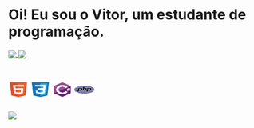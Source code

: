 # Oi! Eu sou o Vitor, um estudante de programação.


<a href="https://github.com/VH-DM/github-readme-stats">
  <img height=150 align="center" src="https://github-readme-stats.vercel.app/api?username=VH-DM&layout=compact&langs_count=8&card_width=32&theme=tokyonight" />
</a>
<a href="https://github.com/VH-DM/convoychat">
  <img height=150 align="center" src="https://github-readme-stats.vercel.app/api/top-langs?username=VH-DM&layout=compact&langs_count=8&card_width=320&theme=tokyonight" />
</a>

##

<div style="display: inline_block"><br>
  <img align="center" alt="VH-DM-HTML" height="30" width="40" src="https://raw.githubusercontent.com/devicons/devicon/master/icons/html5/html5-original.svg">
  <img align="center" alt="VH-DM-CSS" height="30" width="40" src="https://raw.githubusercontent.com/devicons/devicon/master/icons/css3/css3-original.svg">
  <img align="center" alt="VH-DM-Csharp" height="30" width="40" src="https://raw.githubusercontent.com/devicons/devicon/master/icons/csharp/csharp-original.svg">
  <img align="center" alt="VH-DM-PHP" height="30" width="40" src="https://raw.githubusercontent.com/devicons/devicon/master/icons/php/php-original.svg" />
          
          
  
  
</div>
  
  ##
 
<div> 
  <a href = "mailto:vgilhidasilva@gmail.com"><img src="https://img.shields.io/badge/-Gmail-%23333?style=for-the-badge&logo=gmail&logoColor=white" target="_blank"></a>

  
